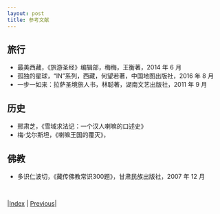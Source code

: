 ```yaml
---
layout: post
title: 参考文献
---
```


## 旅行

- 最美西藏，《旅游圣经》编辑部，梅梅，王衡著，2014 年 6 月
- 孤独的星球，“IN”系列，西藏，何望若著，中国地图出版社，2016 年 8 月
- 一步一如来：拉萨圣境旅人书，林聪著，湖南文艺出版社，2011 年 9 月

## 历史

- 邢肃芝，《雪域求法记：一个汉人喇嘛的口述史》
- 梅·戈尔斯坦，《喇嘛王国的覆灭》，

## 佛教

- 多识仁波切，《藏传佛教常识300题》，⽢肃民族出版社，2007 年 12 月

<br/>

|[Index](../) | [Previous](5-linzhi/99-guozhuang)|
